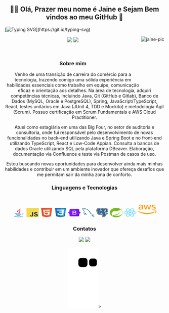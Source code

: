<h2 align="center" > 👩‍💻 Olá, Prazer meu nome é Jaine e Sejam Bem vindos ao meu GitHub 👋 </h2>

[![Typing SVG](https://readme-typing-svg.herokuapp.com/?color=4682B4&size=35&center=true&vCenter=true&width=1000&lines=Desenvolvedora+Web+Full+Stack+Java!)](https://git.io/typing-svg)

<div align="center">
  <img align="center" width="43%" src="https://github-readme-stats.vercel.app/api?username=JaineSantos0&show_icons=true&&layout=compact&hide_border=true&theme=algolia" />
  <img align="center" width="30%" src="https://github-readme-stats.vercel.app/api/top-langs/?username=JaineSantos0&layout=compact&hide_border=true&theme=algolia" />
  <img align="right" alt="jaine-pic" height="150px";" src="https://cdn.discordapp.com/attachments/667523399219675139/1089259922576920818/download20230306133058.png">
</div>

<br>
<br>
<h3 align="center"> Sobre mim </h3>
<div align="center">
<p>
Venho de uma transição de carreira do comércio para a tecnologia, trazendo comigo uma sólida experiência em habilidades essenciais como trabalho em equipe, comunicação eficaz e orientação aos detalhes. Na área de tecnologia, adquiri competências técnicas, incluindo Java, Git (GitHub e Gitlab), Banco de Dados (MySQL, Oracle e PostgreSQL), Spring, JavaScript/TypeScript, React, testes unitários em Java (JUnit 4, TDD e Mockito) e metodologia Ágil (Scrum). Possuo certificação em Scrum Fundamentals e AWS Cloud Practitioner.

Atuei como estagiária em uma das Big Four, no setor de auditoria e consultoria, onde fui responsável pelo desenvolvimento de novas funcionalidades no back-end utilizando Java e Spring Boot e no front-end utilizando TypeScript, React e Low-Code Appian. Consulta a bancos de dados Oracle utilizando SQL pela plataforma DBeaver. Elaboração, documentação via Confluence e teste via Postman de casos de uso.

Estou buscando novas oportunidades para desenvolver ainda mais minhas habilidades e contribuir em um ambiente inovador que ofereça desafios que me permitam sair da minha zona de conforto.
</p>
</div>

<div align="center">
  <h3>Linguagens e Tecnologias</h3> <br>
  <img alt="Jaine-Java" height="30" width="40" src="https://raw.githubusercontent.com/devicons/devicon/master/icons/java/java-original.svg">
  <img alt="Jaine-JAVASCRIPT" height="30" width="40" src="https://raw.githubusercontent.com/devicons/devicon/master/icons/javascript/javascript-original.svg">                             <img alt="Jaine-HTML" height="30" width="40" src="https://raw.githubusercontent.com/devicons/devicon/master/icons/html5/html5-original.svg">
  <img alt="Jaine-CSS" height="30" width="40" src="https://raw.githubusercontent.com/devicons/devicon/master/icons/css3/css3-original.svg">
  <img alt="Jaine-BOOTSTRAP" height="30" width="40" src="https://raw.githubusercontent.com/devicons/devicon/master/icons/bootstrap/bootstrap-original.svg">
  <img alt="Jaine-MYSQL" height="30" width="40" src="https://raw.githubusercontent.com/devicons/devicon/master/icons/mysql/mysql-original.svg">
  <img alt="Jaine-Postgresql" height="30" width="40" src="https://raw.githubusercontent.com/devicons/devicon/master/icons/postgresql/postgresql-original.svg">
  <img alt="Jaine-SPRING" height="30" width="40" src="https://raw.githubusercontent.com/devicons/devicon/master/icons/spring/spring-original.svg">
  <img alt="Jaine-REACT" height="30" width="40" src="https://raw.githubusercontent.com/devicons/devicon/master/icons/react/react-original.svg">
   <img alt="Jaine-AWS" height="50" width="60" src="https://raw.githubusercontent.com/devicons/devicon/master/icons/amazonwebservices/amazonwebservices-plain-wordmark.svg">
</div>

<h3 align="center"> Contatos </h3>
<div align="center">
  <a href = "mailto:jainejosiane@gmail.com"><img src="https://img.shields.io/badge/-Gmail-red?style=for-the-badge&logo=gmail&logoColor=white" target="_blank"></a>
  <a href="https://www.linkedin.com/in/jainejosiane" target="_blank"><img src="https://img.shields.io/badge/-LinkedIn-%230077B5?style=for-the-badge&logo=linkedin&logoColor=white" target="_blank"></a>
  
  ![Snake animation](https://github.com/JaineSantos0/JaineSantos0/blob/output/github-contribution-grid-snake.svg)>
  
</div>
